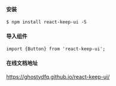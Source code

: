 #### 安装
```
$ npm install react-keep-ui -S
```
#### 导入组件
```
import {Button} from 'react-keep-ui';
```

#### 在线文档地址
https://ghostydfq.github.io/react-keep-ui/
